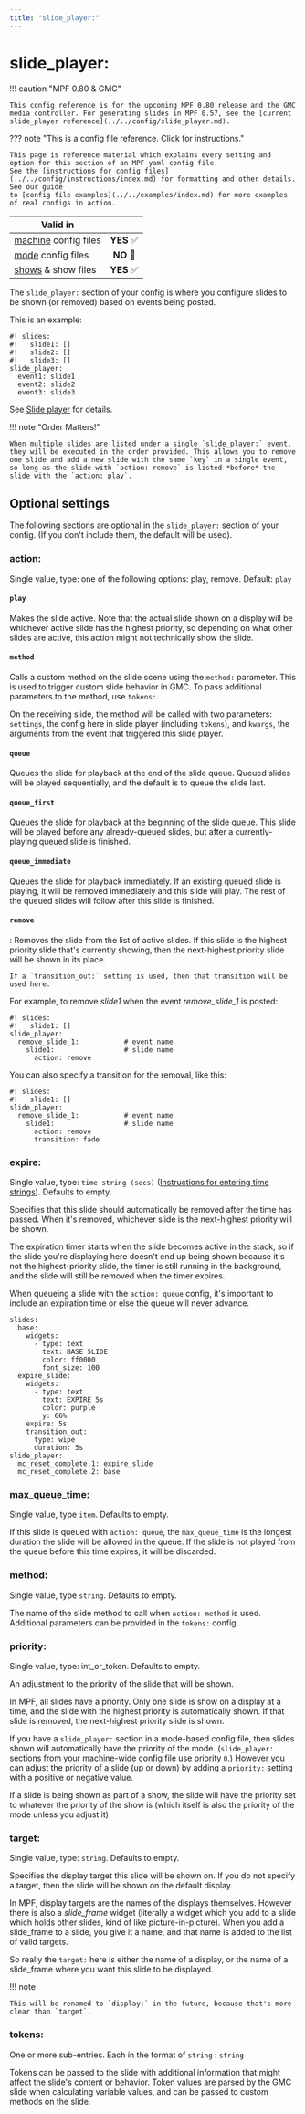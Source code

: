 ```yaml
---
title: "slide_player:"
---
```


# slide_player:

!!! caution "MPF 0.80 & GMC"

    This config reference is for the upcoming MPF 0.80 release and the GMC media controller. For generating slides in MPF 0.57, see the [current slide_player reference](../../config/slide_player.md).

<!-- --8<-- "config_section.md" # The note below is duplicate to the include, but the link paths are different so the include does not work-->
??? note "This is a config file reference. Click for instructions."

    This page is reference material which explains every setting and option for this section of an MPF yaml config file.
    See the [instructions for config files](../../config/instructions/index.md) for formatting and other details. See our guide
    to [config file examples](../../examples/index.md) for more examples of real configs in action.

| Valid in | |
|-----|:----:|
|[machine](../../config/instructions/machine_config.md) config files |**YES** :white_check_mark:|
|[mode](../../config/instructions/mode_config.md) config files|**NO** :no_entry_sign:|
|[shows](../../shows/index.md) & show files|**YES** :white_check_mark:|

The `slide_player:` section of your config is where you configure slides
to be shown (or removed) based on events being posted.

This is an example:

``` mpf-mc-config
#! slides:
#!   slide1: []
#!   slide2: []
#!   slide3: []
slide_player:
  event1: slide1
  event2: slide2
  event3: slide3
```

See [Slide player](../../config_players/slide_player.md) for
details.

!!! note "Order Matters!"

    When multiple slides are listed under a single `slide_player:` event, they will be executed in the order provided. This allows you to remove one slide and add a new slide with the same `key` in a single event, so long as the slide with `action: remove` is listed *before* the slide with the `action: play`.


## Optional settings

The following sections are optional in the `slide_player:` section of
your config. (If you don't include them, the default will be used).

### action:

Single value, type: one of the following options: play, remove. Default:
`play`

#### `play`

Makes the slide active. Note that the actual slide shown on a
display will be whichever active slide has the highest priority, so
depending on what other slides are active, this action might not
technically show the slide.

#### `method`

Calls a custom method on the slide scene using the `method:` parameter. This is used to trigger custom slide behavior in GMC. To pass additional parameters to the method, use `tokens:`.

On the receiving slide, the method will be called with two parameters: `settings`, the config here in slide player (including `tokens`), and `kwargs`, the arguments from the event that triggered this slide player.

#### `queue`

Queues the slide for playback at the end of the slide queue. Queued slides will be played sequentially, and the default is to queue the slide last.

#### `queue_first`

Queues the slide for playback at the beginning of the slide queue. This slide will be played before any already-queued slides, but after a currently-playing queued slide is finished.

#### `queue_immediate`

Queues the slide for playback immediately. If an existing queued slide is playing, it will be removed immediately and this slide will play. The rest of the queued slides will follow after this slide is finished.

#### `remove`

:   Removes the slide from the list of active slides. If this slide is
    the highest priority slide that's currently showing, then the
    next-highest priority slide will be shown in its place.

    If a `transition_out:` setting is used, then that transition will be
    used here.

For example, to remove *slide1* when the event *remove_slide_1* is
posted:

``` mpf-mc-config
#! slides:
#!   slide1: []
slide_player:
  remove_slide_1:           # event name
    slide1:                 # slide name
      action: remove
```

You can also specify a transition for the removal, like this:

``` mpf-mc-config
#! slides:
#!   slide1: []
slide_player:
  remove_slide_1:           # event name
    slide1:                 # slide name
      action: remove
      transition: fade
```

### expire:

Single value, type: `time string (secs)`
([Instructions for entering time strings](../../config/instructions/time_strings.md)). Defaults to empty.

Specifies that this slide should automatically be removed after the time
has passed. When it's removed, whichever slide is the next-highest
priority will be shown.

The expiration timer starts when the slide becomes active in the stack, so if the slide you're displaying here doesn't end up being shown because it's not the
highest-priority slide, the timer is still running in the background,
and the slide will still be removed when the timer expires.

When queueing a slide with the `action: queue` config, it's important to include an expiration time or else the queue will never advance.


``` mpf-mc-config
slides:
  base:
    widgets:
      - type: text
        text: BASE SLIDE
        color: ff0000
        font_size: 100
  expire_slide:
    widgets:
      - type: text
        text: EXPIRE 5s
        color: purple
        y: 66%
    expire: 5s
    transition_out:
      type: wipe
      duration: 5s
slide_player:
  mc_reset_complete.1: expire_slide
  mc_reset_complete.2: base
```

### max_queue_time:

Single value, type `item`. Defaults to empty.

If this slide is queued with `action: queue`, the `max_queue_time` is the longest duration the slide will be allowed in the queue. If the slide is not played from the queue before this time expires, it will be discarded.

### method:

Single value, type `string`. Defaults to empty.

The name of the slide method to call when `action: method` is used. Additional parameters can be provided in the `tokens:` config.

### priority:

Single value, type: int_or_token. Defaults to empty.

An adjustment to the priority of the slide that will be shown.

In MPF, all slides have a priority. Only one slide is show on a display
at a time, and the slide with the highest priority is automatically
shown. If that slide is removed, the next-highest priority slide is
shown.

If you have a `slide_player:` section in a mode-based config file, then
slides shown will automatically have the priority of the mode.
(`slide_player:` sections from your machine-wide config file use
priority `0`.) However you can adjust the priority of a slide (up or
down) by adding a `priority:` setting with a positive or negative value.

If a slide is being shown as part of a show, the slide will have the
priority set to whatever the priority of the show is (which itself is
also the priority of the mode unless you adjust it)

### target:

Single value, type: `string`. Defaults to empty.

Specifies the display target this slide will be shown on. If you do not
specify a target, then the slide will be shown on the default display.

In MPF, display targets are the names of the displays themselves.
However there is also a *slide_frame* widget (literally a widget which
you add to a slide which holds other slides, kind of like
picture-in-picture). When you add a slide_frame to a slide, you give it
a name, and that name is added to the list of valid targets.

So really the `target:` here is either the name of a display, or the
name of a slide_frame where you want this slide to be displayed.

!!! note

    This will be renamed to `display:` in the future, because that's more clear than `target`.

### tokens:

One or more sub-entries. Each in the format of `string` : `string`

Tokens can be passed to the slide with additional information that might affect the slide's content or behavior. Token values are parsed by the GMC slide when calculating variable values, and can be passed to custom methods on the slide.

